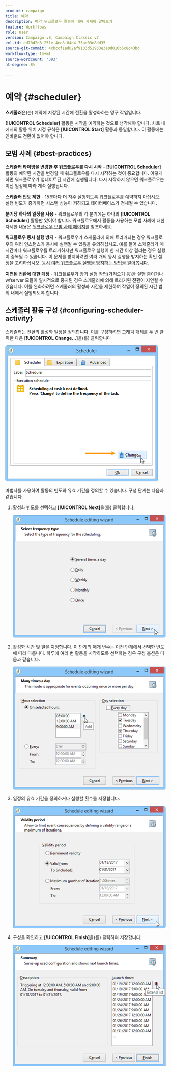 ```yaml
---
product: campaign
title: 예약
description: 예약 워크플로우 활동에 대해 자세히 알아보기
feature: Workflows
role: User
version: Campaign v8, Campaign Classic v7
exl-id: ed70d2d3-251e-4ee8-84d4-73ad03e8dd35
source-git-commit: 4cbccf1ad02af9133d51933e3e0d010b5c8c43bd
workflow-type: tm+mt
source-wordcount: '393'
ht-degree: 8%

---
```


# 예약 {#scheduler}



**스케줄러**&#x200B;은(는) 예약에 지정된 시간에 전환을 활성화하는 영구 작업입니다.

**[!UICONTROL Scheduler]** 활동은 시작을 예약하는 것으로 생각해야 합니다. 차트 내에서의 활동 위치 지정 규칙은 **[!UICONTROL Start]** 활동과 동일합니다. 이 활동에는 인바운드 전환이 없어야 합니다.

## 모범 사례 {#best-practices}

**스케줄러 타이밍을 변경한 후 워크플로우를 다시 시작** - **[!UICONTROL Scheduler]** 활동의 예약된 시간을 변경할 때 워크플로우를 다시 시작하는 것이 중요합니다. 이렇게 하면 워크플로우가 업데이트된 시간에 실행됩니다. 다시 시작하지 않으면 워크플로우는 이전 일정에 따라 계속 실행됩니다.

**스케줄러 빈도 제한** - 15분마다 더 자주 실행되도록 워크플로우를 예약하지 마십시오. 실행 빈도가 증가하면 시스템 성능이 저하되고 데이터베이스가 정체될 수 있습니다.

**분기당 하나의 일정을 사용** - 워크플로우의 각 분기에는 하나의 **[!UICONTROL Scheduler]** 활동만 있어야 합니다. 워크플로우에서 활동을 사용하는 모범 사례에 대한 자세한 내용은 [워크플로우 모범 사례 페이지](workflow-best-practices.md#using-activities)를 참조하세요.

**워크플로우 동시 실행 방지** - 워크플로우가 스케줄러에 의해 트리거되는 경우 워크플로우의 여러 인스턴스가 동시에 실행될 수 있음을 유의하십시오. 예를 들어 스케줄러가 매시간마다 워크플로우를 트리거하지만 워크플로우 실행이 한 시간 이상 걸리는 경우 실행이 중복될 수 있습니다. 이 문제를 방지하려면 여러 개의 동시 실행을 방지하는 확인 설정을 고려하십시오. [동시 여러 워크플로우 실행을 방지하는 방법을 알아봅니다](monitor-workflow-execution.md#preventing-simultaneous-multiple-executions).

**지연된 전환에 대한 계정** - 워크플로우가 장기 실행 작업(가져오기 등)을 실행 중이거나 wfserver 모듈이 일시적으로 중지된 경우 스케줄러에 의해 트리거된 전환이 지연될 수 있습니다. 이를 완화하려면 스케줄러의 활성화 시간을 제한하여 작업이 정의된 시간 범위 내에서 실행되도록 합니다.

## 스케줄러 활동 구성 {#configuring-scheduler-activity}

스케줄러는 전환의 활성화 일정을 정의합니다. 이를 구성하려면 그래픽 개체를 두 번 클릭한 다음 **[!UICONTROL Change...]**&#x200B;을(를) 클릭합니다

![](assets/s_user_segmentation_scheduler.png)

마법사를 사용하여 활동의 빈도와 유효 기간을 정의할 수 있습니다. 구성 단계는 다음과 같습니다.

1. 활성화 빈도를 선택하고 **[!UICONTROL Next]**&#x200B;을(를) 클릭합니다.

   ![](assets/s_user_segmentation_scheduler2.png)

1. 활성화 시간 및 일을 지정합니다. 이 단계의 매개 변수는 이전 단계에서 선택한 빈도에 따라 다릅니다. 하루에 여러 번 활동을 시작하도록 선택하는 경우 구성 옵션은 다음과 같습니다.

   ![](assets/s_user_segmentation_scheduler3.png)

1. 일정의 유효 기간을 정의하거나 실행할 횟수를 지정합니다.

   ![](assets/s_user_segmentation_scheduler4.png)

1. 구성을 확인하고 **[!UICONTROL Finish]**&#x200B;을(를) 클릭하여 저장합니다.

   ![](assets/s_user_segmentation_scheduler5.png)
